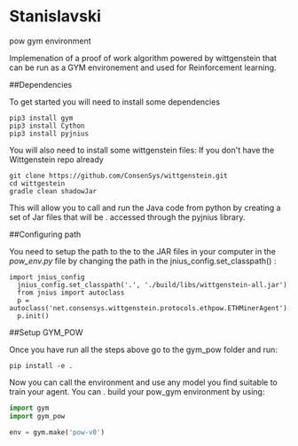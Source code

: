 # Stanislavski
pow gym environment

Implemenation of a proof of work algorithm powered by wittgenstein that can be run as a GYM environement and used for Reinforcement learning. 

##Dependencies

To get started you will need to install some dependencies

```
pip3 install gym
pip3 install Cython
pip3 install pyjnius

```

You will also need to install some wittgenstein files:
If you don't have the Wittgenstein repo already

```
git clone https://github.com/ConsenSys/wittgenstein.git
cd wittgestein
gradle clean shadowJar
```

This will allow you to call and run the Java code from python by creating a set of Jar files that will be . accessed through the pyjnius library.

##Configuring path

You need to setup the path to the to the JAR files in your computer in the *pow_env.py* file by changing the path in the jnius_config.set_classpath() :

```
import jnius_config
  jnius_config.set_classpath('.', './build/libs/wittgenstein-all.jar')
  from jnius import autoclass
  p = autoclass('net.consensys.wittgenstein.protocols.ethpow.ETHMinerAgent').create(0.25)
  p.init()
```

##Setup GYM_POW

Once you have run all the steps above go to the gym_pow folder and run:
```
pip install -e .
```

Now you can call the environment and use any model you find suitable to train your agent. You can . build your pow_gym environment by using:

```python
import gym
import gym_pow

env = gym.make('pow-v0')
```
